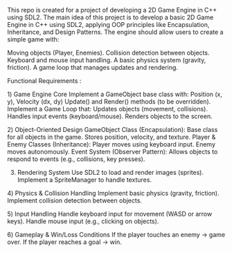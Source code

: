 This repo is created for a project of developing a 2D Game Engine in C++ using SDL2.
The main idea of this project is to develop a basic 2D Game Engine in C++ using SDL2, applying OOP principles like Encapsulation, Inheritance, and Design Patterns. The engine should allow users to create a simple game with:

Moving objects (Player, Enemies).
Collision detection between objects.
Keyboard and mouse input handling.
A basic physics system (gravity, friction).
A game loop that manages updates and rendering.


Functional Requirements :


  1️) Game Engine Core
    Implement a GameObject base class with:
    Position (x, y), Velocity (dx, dy)
    Update() and Render() methods (to be overridden).
    Implement a Game Loop that:
    Updates objects (movement, collisions).
    Handles input events (keyboard/mouse).
    Renders objects to the screen.

    
  2️)  Object-Oriented Design
    GameObject Class (Encapsulation):
    Base class for all objects in the game.
    Stores position, velocity, and texture.
    Player & Enemy Classes (Inheritance):
    Player moves using keyboard input.
    Enemy moves autonomously.
    Event System (Observer Pattern):
    Allows objects to respond to events (e.g., collisions, key presses).

    
  3) Rendering System
    Use SDL2 to load and render images (sprites).
    Implement a SpriteManager to handle textures.


  4️) Physics & Collision Handling
    Implement basic physics (gravity, friction).
    Implement collision detection between objects.

    
  5️) Input Handling
    Handle keyboard input for movement (WASD or arrow keys).
    Handle mouse input (e.g., clicking on objects).

    
  6️) Gameplay & Win/Loss Conditions
    If the player touches an enemy → game over.
    If the player reaches a goal → win.
